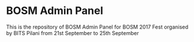 # BOSM Admin Panel
This is the repository of BOSM Admin Panel for BOSM 2017 Fest organised by BITS Pilani from 21st September to 25th September
